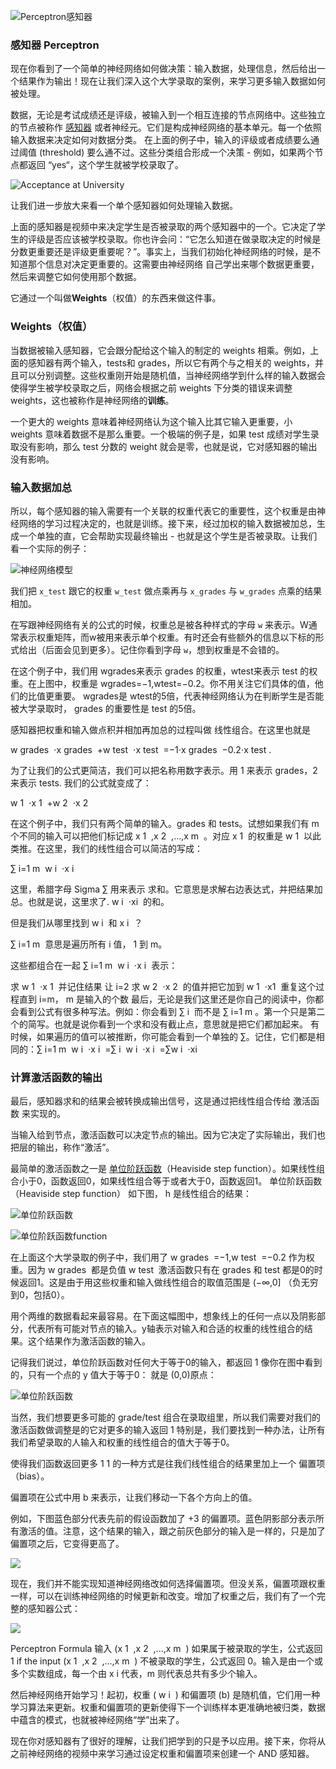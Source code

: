 
![Perceptron感知器](https://github.com/lymanzhang/DeepLearning2017/blob/master/08-Perceptron%E6%84%9F%E7%9F%A5%E5%99%A8/01.jpg)

### 感知器 Perceptron
现在你看到了一个简单的神经网络如何做决策：输入数据，处理信息，然后给出一个结果作为输出！现在让我们深入这个大学录取的案例，来学习更多输入数据如何被处理。

数据，无论是考试成绩还是评级，被输入到一个相互连接的节点网络中。这些独立的节点被称作 [感知器](https://en.wikipedia.org/wiki/Perceptron) 或者神经元。它们是构成神经网络的基本单元。每一个依照输入数据来决定如何对数据分类。 在上面的例子中，输入的评级或者成绩要么通过阈值 (threshold) 要么通不过。这些分类组合形成一个决策 - 例如，如果两个节点都返回 “yes“，这个学生就被学校录取了。

![Acceptance at University](https://github.com/lymanzhang/DeepLearning2017/blob/master/08-Perceptron%E6%84%9F%E7%9F%A5%E5%99%A8/02.jpg)

让我们进一步放大来看一个单个感知器如何处理输入数据。

上面的感知器是视频中来决定学生是否被录取的两个感知器中的一个。它决定了学生的评级是否应该被学校录取。你也许会问：“它怎么知道在做录取决定的时候是分数更重要还是评级更重要呢？”。事实上，当我们初始化神经网络的时候，是不知道那个信息对决定更重要的。这需要由神经网络 自己学出来哪个数据更重要，然后来调整它如何使用那个数据。

它通过一个叫做**Weights**（权值）的东西来做这件事。

### Weights（权值）
当数据被输入感知器，它会跟分配给这个输入的制定的 weights 相乘。例如，上面的感知器有两个输入，tests和 grades，所以它有两个与之相关的 weights，并且可以分别调整。这些权重刚开始是随机值，当神经网络学到什么样的输入数据会使得学生被学校录取之后，网络会根据之前 weights 下分类的错误来调整 weights，这也被称作是神经网络的**训练**。

一个更大的 weights 意味着神经网络认为这个输入比其它输入更重要，小 weights 意味着数据不是那么重要。一个极端的例子是，如果 test 成绩对学生录取没有影响，那么 test 分数的 weight 就会是零，也就是说，它对感知器的输出没有影响。

### 输入数据加总
所以，每个感知器的输入需要有一个关联的权重代表它的重要性，这个权重是由神经网络的学习过程决定的，也就是训练。接下来，经过加权的输入数据被加总，生成一个单独的直，它会帮助实现最终输出 - 也就是这个学生是否被录取。让我们看一个实际的例子：

![神经网络模型](https://github.com/lymanzhang/DeepLearning2017/blob/master/08-Perceptron%E6%84%9F%E7%9F%A5%E5%99%A8/03.jpg)

我们把 ```x_test``` 跟它的权重 ```w_test``` 做点乘再与 ```x_grades``` 与 ```w_grades``` 点乘的结果相加。

在写跟神经网络有关的公式的时候，权重总是被各种样式的字母 ```w``` 来表示。W通常表示权重矩阵，而w被用来表示单个权重。有时还会有些额外的信息以下标的形式给出（后面会见到更多）。记住你看到字母 ```w```，想到权重是不会错的。

在这个例子中，我们用 wgrades来表示 grades 的权重，wtest来表示 test 的权重。在上图中，权重是 wgrades=−1,wtest=−0.2。你不用关注它们具体的值，他们的比值更重要。 wgrades是 wtest的5倍，代表神经网络认为在判断学生是否能被大学录取时， grades 的重要性是 test 的5倍。

感知器把权重和输入做点积并相加再加总的过程叫做 线性组合。在这里也就是

w
​grades
​​ ⋅x
​grades
​​ +w
​test
​​ ⋅x
​test
​​ =−1⋅x
​grades
​​ −0.2⋅x
​test
​​ .

为了让我们的公式更简洁，我们可以把名称用数字表示。用 1 来表示 grades，2 来表示 tests. 我们的公式就变成了：

w
​1
​​ ⋅x
​1
​​ +w
​2
​​ ⋅x
​2
​​ 

在这个例子中，我们只有两个简单的输入。grades 和 tests。试想如果我们有 m 个不同的输入可以把他们标记成 x
​1
​​ ,x
​2
​​ ,...,x
​m
​​ 。对应 x
​1
​​  的权重是 w
​1
​​  以此类推。在这里，我们的线性组合可以简洁的写成：

∑
​i=1
​m
​​ w
​i
​​ ⋅x
​i
​​ 

这里，希腊字母 Sigma ∑ 用来表示 求和。它意思是求解右边表达式，并把结果加总。也就是说，这里求了. w
​i
​​ ⋅x
​i
​​  的和。

但是我们从哪里找到 w
​i
​​  和 x
​i
​​ ？

∑
​i=1
​m
​​  意思是遍历所有 i 值， 1 到 m。

这些都组合在一起 ∑
​i=1
​m
​​ w
​i
​​ ⋅x
​i
​​  表示：

求 w
​1
​​ ⋅x
​1
​​  并记住结果
让 i=2
求 w
​2
​​ ⋅x
​2
​​  的值并把它加到 w
​1
​​ ⋅x
​1
​​ 
重复这个过程直到 i=m， m 是输入的个数
最后，无论是我们这里还是你自己的阅读中，你都会看到公式有很多种写法。例如：你会看到 ∑
​i
​​  而不是 ∑
​i=1
​m
​​ 。第一个只是第二个的简写。也就是说你看到一个求和没有截止点，意思就是把它们都加起来。 有时候，如果遍历的值可以被推断，你可能会看到一个单独的 ∑。记住，它们都是相同的：∑
​i=1
​m
​​ w
​i
​​ ⋅x
​i
​​ =∑
​i
​​ w
​i
​​ ⋅x
​i
​​ =∑w
​i
​​ ⋅x
​i
​​ 
### 计算激活函数的输出
最后，感知器求和的结果会被转换成输出信号，这是通过把线性组合传给 激活函数 来实现的。

当输入给到节点，激活函数可以决定节点的输出。因为它决定了实际输出，我们也把层的输出，称作“激活”。

最简单的激活函数之一是 [单位阶跃函数](https://en.wikipedia.org/wiki/Heaviside_step_function)（Heaviside step function）。如果线性组合小于0，函数返回0，如果线性组合等于或者大于0，函数返回1。 单位阶跃函数（Heaviside step function） 如下图， h 是线性组合的结果：

![单位阶跃函数](https://github.com/lymanzhang/DeepLearning2017/blob/master/08-Perceptron%E6%84%9F%E7%9F%A5%E5%99%A8/04.jpg)

![单位阶跃函数function](https://github.com/lymanzhang/DeepLearning2017/blob/master/08-Perceptron%E6%84%9F%E7%9F%A5%E5%99%A8/05.jpg)

在上面这个大学录取的例子中，我们用了 w
​grades
​​ =−1,w
​test
​​  =−0.2 作为权重。因为 w
​grades
​​  都是负值 w
​test
​​  激活函数只有在 grades 和 test 都是0的时候返回1。这是由于用这些权重和输入做线性组合的取值范围是 (−∞,0] （负无穷到0，包括0）。

用个两维的数据看起来最容易。在下面这幅图中，想象线上的任何一点以及阴影部分，代表所有可能对节点的输入。y轴表示对输入和合适的权重的线性组合的结果。这个结果作为激活函数的输入。

记得我们说过，单位阶跃函数对任何大于等于0的输入，都返回 1 像你在图中看到的，只有一个点的 y 值大于等于0： 就是 (0,0)原点：

![单位阶跃函数](https://github.com/lymanzhang/DeepLearning2017/blob/master/08-Perceptron%E6%84%9F%E7%9F%A5%E5%99%A8/06.jpg)

当然，我们想要更多可能的 grade/test 组合在录取组里，所以我们需要对我们的激活函数做调整是的它对更多的输入返回 1 特别是，我们要找到一种办法，让所有我们希望录取的人输入和权重的线性组合的值大于等于0。

使得我们函数返回更多 1 1 的一种方式是往我们线性组合的结果里加上一个 偏置项（bias）。

偏置项在公式中用 b 来表示，让我们移动一下各个方向上的值。

例如，下图蓝色部分代表先前的假设函数加了 +3 的偏置项。蓝色阴影部分表示所有激活的值。注意，这个结果的输入，跟之前灰色部分的输入是一样的，只是加了偏置项之后，它变得更高了。

![](https://github.com/lymanzhang/DeepLearning2017/blob/master/08-Perceptron%E6%84%9F%E7%9F%A5%E5%99%A8/07.jpg)

现在，我们并不能实现知道神经网络改如何选择偏置项。但没关系，偏置项跟权重一样，可以在训练神经网络的时候更新和改变。增加了权重之后，我们有了一个完整的感知器公式：

![](https://github.com/lymanzhang/DeepLearning2017/blob/master/08-Perceptron%E6%84%9F%E7%9F%A5%E5%99%A8/08.jpg)

Perceptron Formula
输入 (x
​1
​​ ,x
​2
​​ ,...,x
​m
​​ ) 如果属于被录取的学生，公式返回 1 if the input (x
​1
​​ ,x
​2
​​ ,...,x
​m
​​ ) 不被录取的学生，公式返回 0。输入是由一个或多个实数组成，每一个由 x
​i
​​  代表，m 则代表总共有多少个输入。

然后神经网络开始学习！起初，权重 ( w
​i
​​ ) 和偏置项 (b) 是随机值，它们用一种学习算法来更新。权重和偏置项的更新使得下一个训练样本更准确地被归类，数据中蕴含的模式，也就被神经网络“学”出来了。

现在你对感知器有了很好的理解，让我们把学到的只是予以应用。接下来，你将从之前神经网络的视频中来学习通过设定权重和偏置项来创建一个 AND 感知器。
